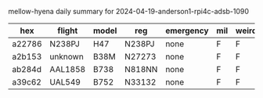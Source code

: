 mellow-hyena daily summary for 2024-04-19-anderson1-rpi4c-adsb-1090

|hex|flight|model|reg|emergency|mil|weirdo|
|--|--|--|--|--|--|--|
|a22786|N238PJ|H47|N238PJ|none|F|F|
|a2b153|unknown|B38M|N27273|none|F|F|
|ab284d|AAL1858|B738|N818NN|none|F|F|
|a39c62|UAL549|B752|N33132|none|F|F|
